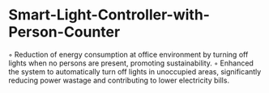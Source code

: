# Smart-Light-Controller-with-Person-Counter

◦ Reduction of energy consumption at office environment by turning off lights when no persons are present,
promoting sustainability.
◦ Enhanced the system to automatically turn off lights in unoccupied areas, significantly reducing power
wastage and contributing to lower electricity bills.
